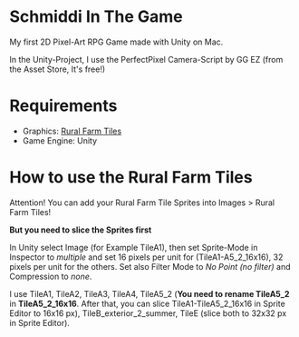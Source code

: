 # Schmiddi In The Game

My first 2D Pixel-Art RPG Game made with Unity on Mac.

In the Unity-Project, I use the PerfectPixel Camera-Script by GG EZ (from the Asset Store, It's free!)

# Requirements
* Graphics: [Rural Farm Tiles](https://pixanna.nl/products/rural-farm-tiles/)
* Game Engine: Unity

# How to use the Rural Farm Tiles

Attention! You can add your Rural Farm Tile Sprites into Images > Rural Farm Tiles!

**But you need to slice the Sprites first**

In Unity select Image (for Example TileA1), then set Sprite-Mode in Inspector to *multiple* and set 16 pixels per unit for (TileA1-A5_2_16x16), 32 pixels per unit for the others. Set also Filter Mode to *No Point (no filter)* and Compression to *none*.

I use TileA1, TileA2, TileA3, TileA4, TileA5_2 (**You need to rename TileA5_2** in **TileA5_2_16x16**. After that, you can slice TileA1-TileA5_2_16x16 in Sprite Editor to 16x16 px), TileB_exterior_2_summer, TileE (slice both to 32x32 px in Sprite Editor).
